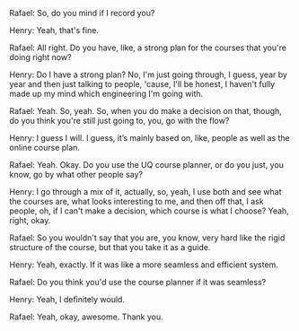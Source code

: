 Rafael: So, do you mind if I record you? 

Henry: Yeah, that's fine. 

Rafael: All right. Do you have, like, a strong plan for the courses that you're doing right now? 

Henry: Do I have a strong plan? No, I'm just going through, I guess, year by year and then just talking to people, 'cause, I'll be honest, I haven't fully made up my mind which engineering I'm going with. 

Rafael: Yeah. So, yeah. So, when you do make a decision on that, though, do you think you're still just going to, you, go with the flow? 

Henry: I guess I will. I guess, it’s mainly based on, like, people as well as the online course plan. 

Rafael: Yeah. Okay. Do you use the UQ course planner, or do you just, you know, go by what other people say?

Henry: I go through a mix of it, actually, so, yeah, I use both and see what the courses are, what looks interesting to me, and then off that, I ask people, oh, if I can't make a decision, which course is what I choose? Yeah, right, okay. 

Rafael: So you wouldn't say that you are, you know, very hard like the rigid structure of the course, but that you take it as a guide. 

Henry: Yeah, exactly. If it was like a more seamless and efficient system.

Rafael: Do you think you'd use the course planner  if it was seamless?

Henry: Yeah, I definitely would. 

Rafael: Yeah, okay, awesome. Thank you.
